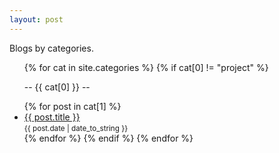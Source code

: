 ```yaml
---
layout: post
---
```


<p class="sidebar-title" style="margin-top: 0px;">Blogs by categories.</p>
<ul class="list">
{% for cat in site.categories %}
  {% if cat[0] != "project" %}
  <p class="blog-title">-- {{ cat[0] }} --</p>
  {% for post in cat[1] %}
  <li class="blog-li">
    <a href="{{ site.baseurl }}{{ post.url }}">
      {{ post.title }}
    </a><br />
    <small>{{ post.date | date_to_string }}</small>
  </li>
  {% endfor %}
  {% endif %}
{% endfor %}
</ul>
